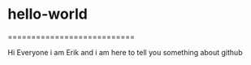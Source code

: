 # hello-world
===========================

Hi Everyone i am Erik and i am here to tell you something about github
